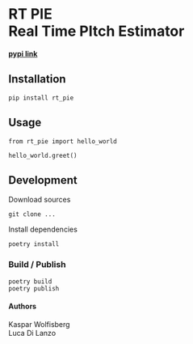 # RT PIE<br>Real Time PItch Estimator

[**pypi link**](https://pypi.org/project/rt-pie)

## Installation

    pip install rt_pie

## Usage

    from rt_pie import hello_world 

    hello_world.greet()

## Development

Download sources

    git clone ...

Install dependencies

    poetry install

### Build / Publish

    poetry build
    poetry publish

#### Authors
Kaspar Wolfisberg<br>
Luca Di Lanzo

